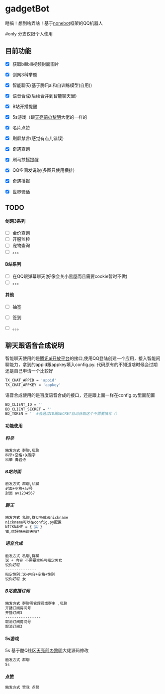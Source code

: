 # gadgetBot
瞎搞！想到啥弄啥！基于[nonebot]框架的QQ机器人

[nonebot]: https://github.com/richardchien/nonebot

#only 分支仅限个人使用

## 目前功能
- [x] 获取bilibili视频封面图片
- [x] 剑网3科举题
- [x] 智能聊天(基于腾讯ai和自训练模型(自用))
- [x] 语音合成(后续合并到智能聊天里)
- [x] B站开播提醒
- [x] 5s游戏（跟[天亮前の黎明]大佬的一样的
- [x] 名片点赞
- [x] 刷屏禁言(感觉有点儿错误)
- [x] 奇遇查询
- [x] 刷马扶摇提醒
- [x] QQ空间发说说(多图只使用横排)
- [x] 奇遇播报
- [x] 世界骚话


## TODO
#### 剑网3系列
- [ ] 金价查询
- [ ] 开服监控
- [ ] 宠物查询
- [ ] 。。。

#### B站系列
- [ ] 在QQ跟弹幕聊天(好像会关小黑屋而且需要cookie暂时不做)
- [ ] 。。。

#### 其他
- [ ] 抽签
- [ ] 签到
- [ ] 。。。


## 聊天跟语音合成说明
智能聊天使用的是[腾讯ai开放平台]的接口,使用QQ登陆创建一个应用，接入智能闲聊能力，拿到的appid跟appkey填入config.py.
代码原有的不知道啥时候会过期还是自己申请一个比较好
```bash 
TX_CHAT_APPID = 'appid'
TX_CHAT_APPKEY = 'appkey'
```
语音合成使用的是百度语音合成的接口，还是跟上面一样在config.py里面配置
```bash
BD_CLIENT_ID = ''
BD_CLIENT_SECRET = ''
BD_TOKEN = '' #会通过ID跟SECRET自动获取这个不需要填写（）
```
[腾讯ai开放平台]:https://ai.qq.com/
#### 功能使用
##### 科举
```bash
触发方式 群聊,私聊
科举+空格+关键字
科举 青岩诗
```
##### B站封面
```bash
触发方式 群聊,私聊
封面+空格+av号
封面 av1234567
```

##### 聊天
```bash
触发方式 私聊,群艾特或者nickname
nickname可以在config.py配置
NICKNAME = {'猫'}
猫,你好呀来聊天吗?
```

##### 语音合成
```bash
触发方式 私聊,群聊
说 + 内容 不需要空格可指定男女
说你好呀
--------------
指定性别:说+内容+空格+性别
说你好呀 女
```

##### B站直播订阅
```bash
触发方式 群聊需管理员或群主 ,私聊
开播订阅房间号
开播订阅3
----------------
取消订阅房间号
取消订阅3
```

#### 5s游戏
5s 基于酷Q社区[天亮前の黎明]大佬源码修改

[天亮前の黎明]: https://cqp.cc/t/39520
```bash
触发方式 群聊
5s
```


#### 点赞
```bash
触发方式 赞我 点赞
```









